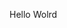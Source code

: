Hello Wolrd











































































































































